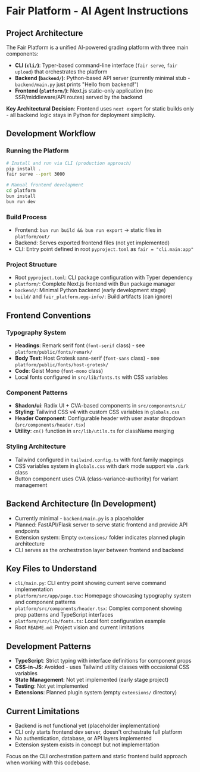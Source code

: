 # Fair Platform - AI Agent Instructions

## Project Architecture

The Fair Platform is a unified AI-powered grading platform with three main components:

- **CLI (`cli/`)**: Typer-based command-line interface (`fair serve`, `fair upload`) that orchestrates the platform
- **Backend (`backend/`)**: Python-based API server (currently minimal stub - `backend/main.py` just prints "Hello from backend!")  
- **Frontend (`platform/`)**: Next.js static-only application (no SSR/middleware/API routes) served by the backend

**Key Architectural Decision**: Frontend uses `next export` for static builds only - all backend logic stays in Python for deployment simplicity.

## Development Workflow

### Running the Platform
```bash
# Install and run via CLI (production approach)
pip install .
fair serve --port 3000

# Manual frontend development
cd platform
bun install
bun run dev
```

### Build Process
- Frontend: `bun run build && bun run export` → static files in `platform/out/`
- Backend: Serves exported frontend files (not yet implemented)
- CLI: Entry point defined in root `pyproject.toml` as `fair = "cli.main:app"`

### Project Structure
- Root `pyproject.toml`: CLI package configuration with Typer dependency
- `platform/`: Complete Next.js frontend with Bun package manager
- `backend/`: Minimal Python backend (early development stage)
- `build/` and `fair_platform.egg-info/`: Build artifacts (can ignore)

## Frontend Conventions

### Typography System
- **Headings**: Remark serif font (`font-serif` class) - see `platform/public/fonts/remark/`
- **Body Text**: Host Grotesk sans-serif (`font-sans` class) - see `platform/public/fonts/host-grotesk/`  
- **Code**: Geist Mono (`font-mono` class)
- Local fonts configured in `src/lib/fonts.ts` with CSS variables

### Component Patterns
- **Shadcn/ui**: Radix UI + CVA-based components in `src/components/ui/`
- **Styling**: Tailwind CSS v4 with custom CSS variables in `globals.css`
- **Header Component**: Configurable header with user avatar dropdown (`src/components/header.tsx`)
- **Utility**: `cn()` function in `src/lib/utils.ts` for className merging

### Styling Architecture  
- Tailwind configured in `tailwind.config.ts` with font family mappings
- CSS variables system in `globals.css` with dark mode support via `.dark` class
- Button component uses CVA (class-variance-authority) for variant management

## Backend Architecture (In Development)

- Currently minimal - `backend/main.py` is a placeholder
- Planned: FastAPI/Flask server to serve static frontend and provide API endpoints
- Extension system: Empty `extensions/` folder indicates planned plugin architecture
- CLI serves as the orchestration layer between frontend and backend

## Key Files to Understand

- `cli/main.py`: CLI entry point showing current serve command implementation
- `platform/src/app/page.tsx`: Homepage showcasing typography system and component patterns
- `platform/src/components/header.tsx`: Complex component showing prop patterns and TypeScript interfaces
- `platform/src/lib/fonts.ts`: Local font configuration example
- Root `README.md`: Project vision and current limitations

## Development Patterns

- **TypeScript**: Strict typing with interface definitions for component props
- **CSS-in-JS**: Avoided - uses Tailwind utility classes with occasional CSS variables  
- **State Management**: Not yet implemented (early stage project)
- **Testing**: Not yet implemented 
- **Extensions**: Planned plugin system (empty `extensions/` directory)

## Current Limitations

- Backend is not functional yet (placeholder implementation)
- CLI only starts frontend dev server, doesn't orchestrate full platform
- No authentication, database, or API layers implemented
- Extension system exists in concept but not implementation

Focus on the CLI orchestration pattern and static frontend build approach when working with this codebase.
